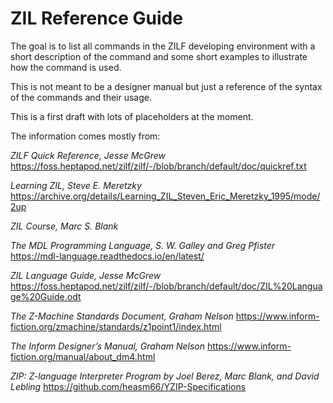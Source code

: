 # ZIL Reference Guide

The goal is to list all commands in the ZILF developing environment with a short description 
of the command and some short examples to illustrate how the command is used.

This is not meant to be a designer manual but just a reference of the syntax of 
the commands and their usage.

This is a first draft with lots of placeholders at the moment.

The information comes mostly from:

  *ZILF Quick Reference, Jesse McGrew*
  https://foss.heptapod.net/zilf/zilf/-/blob/branch/default/doc/quickref.txt
  
  *Learning ZIL, Steve E. Meretzky*
  https://archive.org/details/Learning_ZIL_Steven_Eric_Meretzky_1995/mode/2up
  
  *ZIL Course, Marc S. Blank*
  
  *The MDL Programming Language, S. W. Galley and Greg Pfister*
  https://mdl-language.readthedocs.io/en/latest/
  
  *ZIL Language Guide, Jesse McGrew*
  https://foss.heptapod.net/zilf/zilf/-/blob/branch/default/doc/ZIL%20Language%20Guide.odt
  
  *The Z-Machine Standards Document, Graham Nelson*
  https://www.inform-fiction.org/zmachine/standards/z1point1/index.html
  
  *The Inform Designer’s Manual, Graham Nelson*
  https://www.inform-fiction.org/manual/about_dm4.html
  
  *ZIP: Z-language Interpreter Program by Joel Berez, Marc Blank, and David Lebling*
  https://github.com/heasm66/YZIP-Specifications
